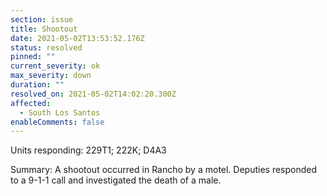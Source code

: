 ```yaml
---
section: issue
title: Shootout
date: 2021-05-02T13:53:52.176Z
status: resolved
pinned: ""
current_severity: ok
max_severity: down
duration: ""
resolved_on: 2021-05-02T14:02:20.300Z
affected:
  - South Los Santos
enableComments: false
---
```

Units responding: 229T1; 222K; D4A3


Summary: A shootout occurred in Rancho by a motel. Deputies responded to a 9-1-1 call and investigated the death of a male.
